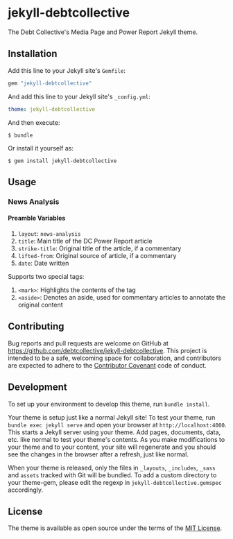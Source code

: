 # jekyll-debtcollective

The Debt Collective's Media Page and Power Report Jekyll theme.

## Installation

Add this line to your Jekyll site's `Gemfile`:

```ruby
gem "jekyll-debtcollective"
```

And add this line to your Jekyll site's `_config.yml`:

```yaml
theme: jekyll-debtcollective
```

And then execute:

    $ bundle

Or install it yourself as:

    $ gem install jekyll-debtcollective

## Usage

### News Analysis

#### Preamble Variables

1. `layout`: `news-analysis`
1. `title`: Main title of the DC Power Report article
2. `strike-title`: Original title of the article, if a commentary
3. `lifted-from`: Original source of article, if a commentary
4. `date`: Date written

Supports two special tags:

1. `<mark>`: Highlights the contents of the tag
2. `<aside>`: Denotes an aside, used for commentary articles to annotate the original content

## Contributing

Bug reports and pull requests are welcome on GitHub at https://github.com/debtcollective/jekyll-debtcollective. This project is intended to be a safe, welcoming space for collaboration, and contributors are expected to adhere to the [Contributor Covenant](http://contributor-covenant.org) code of conduct.

## Development

To set up your environment to develop this theme, run `bundle install`.

Your theme is setup just like a normal Jekyll site! To test your theme, run `bundle exec jekyll serve` and open your browser at `http://localhost:4000`. This starts a Jekyll server using your theme. Add pages, documents, data, etc. like normal to test your theme's contents. As you make modifications to your theme and to your content, your site will regenerate and you should see the changes in the browser after a refresh, just like normal.

When your theme is released, only the files in `_layouts`, `_includes`, `_sass` and `assets` tracked with Git will be bundled.
To add a custom directory to your theme-gem, please edit the regexp in `jekyll-debtcollective.gemspec` accordingly.

## License

The theme is available as open source under the terms of the [MIT License](https://opensource.org/licenses/MIT).

